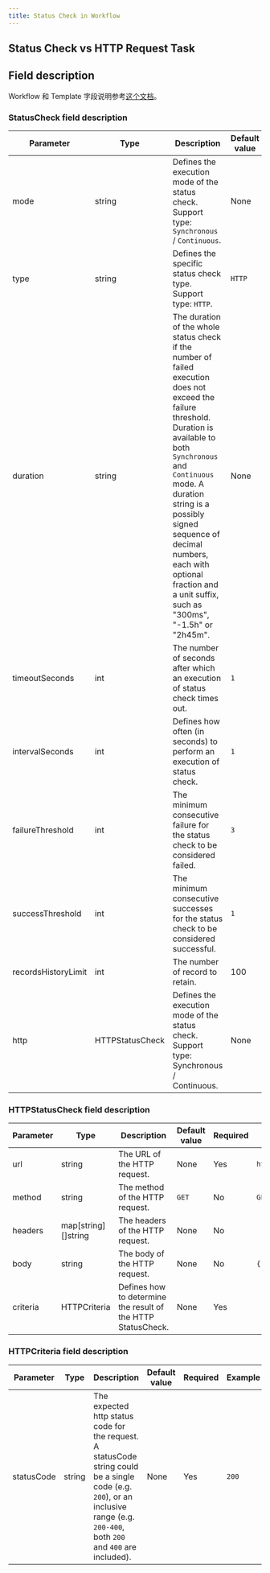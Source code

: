 ```yaml
---
title: Status Check in Workflow
---
```




## Status Check vs HTTP Request Task


## Field description

Workflow 和 Template 字段说明参考[这个文档](./create-chaos-mesh-workflow.md#field-description)。

### StatusCheck field description

| Parameter | Type | Description | Default value | Required | Example |
| --- | --- | --- | --- | --- | --- |
| mode | string | Defines the execution mode of the status check. Support type: `Synchronous` / `Continuous`. | None | Yes | `Synchronous` |
| type | string | Defines the specific status check type. Support type: `HTTP`. | `HTTP` | Yes | `HTTP` |
| duration | string | The duration of the whole status check if the number of failed execution does not exceed the failure threshold. Duration is available to both `Synchronous` and `Continuous` mode. A duration string is a possibly signed sequence of decimal numbers, each with optional fraction and a unit suffix, such as "300ms", "-1.5h" or "2h45m". | None | No | `100s` |
| timeoutSeconds | int | The number of seconds after which an execution of status check times out. | `1` | No | `1` |
| intervalSeconds | int | Defines how often (in seconds) to perform an execution of status check. | `1` | No | `1` |
| failureThreshold | int | The minimum consecutive failure for the status check to be considered failed. | `3` | No | `3` |
| successThreshold | int | The minimum consecutive successes for the status check to be considered successful. | `1` | No | `1` |
| recordsHistoryLimit | int | The number of record to retain. | 100 | No | `100` |
| http | HTTPStatusCheck | Defines the execution mode of the status check. Support type: Synchronous / Continuous. | None | No |  |

### HTTPStatusCheck field description

| Parameter | Type | Description | Default value | Required | Example |
| --- | --- | --- | --- | --- | --- |
| url | string | The URL of the HTTP request. | None | Yes | `http://123.123.123.123` |
| method | string | The method of the HTTP request. | `GET` | No | `GET` |
| headers | map[string][]string | The headers of the HTTP request. | None | No | |
| body | string | The body of the HTTP request. | None | No | `{"a":"b"}` |
| criteria | HTTPCriteria | Defines how to determine the result of the HTTP StatusCheck. | None | Yes |  |

### HTTPCriteria field description

| Parameter | Type | Description | Default value | Required | Example |
| --- | --- | --- | --- | --- | --- |
| statusCode | string | The expected http status code for the request. A statusCode string could be a single code (e.g. `200`), or an inclusive range (e.g. `200-400`, both `200` and `400` are included). | None | Yes | `200` |